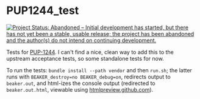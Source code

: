 # PUP1244_test

[![Project Status: Abandoned – Initial development has started, but there has not yet been a stable, usable release; the project has been abandoned and the author(s) do not intend on continuing development.](http://www.repostatus.org/badges/latest/abandoned.svg)](http://www.repostatus.org/#abandoned)

Tests for [PUP-1244](https://tickets.puppetlabs.com/browse/PUP-1244). I can't find a nice,
clean way to add this to the upstream acceptance tests, so some standalone tests for now.

To run the tests: ``bundle install --path vendor`` and then ``run.sh``; the latter
runs with ``BEAKER_destroy=no BEAKER_debug=on``, redirects output to ``beaker.out``, and
html-izes the console output (redirected to ``beaker.out.html``, viewable using
[htmlpreview.github.com](http://htmlpreview.github.io/?https://github.com/jantman/PUP1244_test/blob/master/beaker.out.html)).

